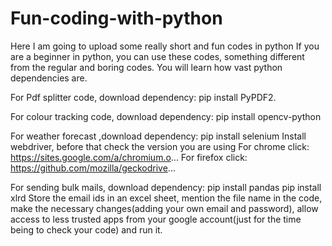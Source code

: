 # Fun-coding-with-python
Here I am going to upload some really short and fun codes in python
If you are a beginner in python, you can use these codes, something different from the regular and boring codes. 
You will learn how vast python dependencies are.

For Pdf splitter code, download dependency: pip install PyPDF2.

For colour tracking code, download dependency: pip install opencv-python


For weather forecast ,download dependency: pip install selenium
Install webdriver, before that check the version you are using
For chrome click: https://sites.google.com/a/chromium.o...
For firefox click: https://github.com/mozilla/geckodrive...


For sending bulk mails, download dependency: pip install pandas
                                             pip install xlrd
     Store the email ids in an excel sheet, mention the file name in the code, make the necessary changes(adding your own email and password), allow access to less trusted apps from your google account(just for the time being to check your code) and run it.
